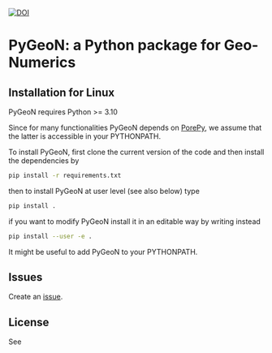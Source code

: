 [![DOI](https://zenodo.org/badge/455087135.svg)](https://zenodo.org/badge/latestdoi/455087135)

# PyGeoN: a Python package for Geo-Numerics

## Installation for Linux

PyGeoN requires Python >= 3.10

Since for many functionalities PyGeoN depends on [PorePy](https://github.com/pmgbergen/porepy), we assume that the latter is accessible in your PYTHONPATH.

To install PyGeoN, first clone the current version of the code and then install the dependencies by
```bash
pip install -r requirements.txt

```
then to install PyGeoN at user level (see also below) type
```bash
pip install .
```
if you want to modify PyGeoN install it in an editable way by writing instead
```bash
pip install --user -e .
```
It might be useful to add PyGeoN to your PYTHONPATH.

## Issues
Create an [issue](https://github.com/compgeo-mox/pygeon/issues).

## License
See
